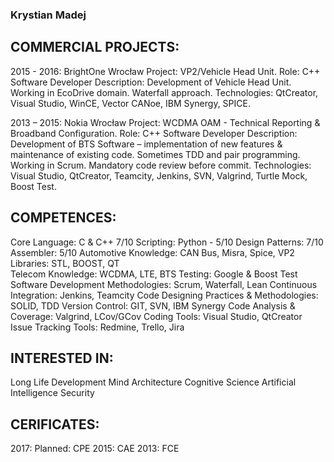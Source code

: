 ### Krystian Madej

## COMMERCIAL PROJECTS:
2015 - 2016: BrightOne Wrocław
Project: VP2/Vehicle Head Unit.
Role: C++ Software Developer
Description: Development of Vehicle Head Unit. Working in EcoDrive domain. Waterfall approach.
Technologies: QtCreator, Visual Studio, WinCE, Vector CANoe, IBM Synergy, SPICE.

2013 – 2015: Nokia Wrocław
Project: WCDMA OAM - Technical Reporting & Broadband Configuration.
Role: C++ Software Developer
Description: Development of BTS Software – implementation of new features & maintenance of existing code. Sometimes TDD and pair programming. Working in Scrum. Mandatory code review before commit.
Technologies: Visual Studio, QtCreator, Teamcity, Jenkins, SVN, Valgrind, Turtle Mock, Boost Test.

## COMPETENCES:
Core Language: C & C++ 7/10
Scripting: Python - 5/10
Design Patterns: 7/10
Assembler: 5/10
Automotive Knowledge: CAN Bus, Misra, Spice, VP2
Libraries: STL, BOOST, QT	
Telecom Knowledge: WCDMA, LTE, BTS
Testing: Google & Boost Test	
Software Development Methodologies: Scrum, Waterfall, Lean
Continuous Integration: Jenkins, Teamcity
Code Designing Practices & Methodologies: SOLID, TDD
Version Control: GIT, SVN, IBM Synergy
Code Analysis & Coverage: Valgrind, LCov/GCov
Coding Tools: Visual Studio, QtCreator	
Issue Tracking Tools: Redmine, Trello, Jira

## INTERESTED IN:
Long Life Development
Mind Architecture
Cognitive Science
Artificial Intelligence
Security

## CERIFICATES:
2017: Planned: CPE
2015: CAE
2013: FCE
